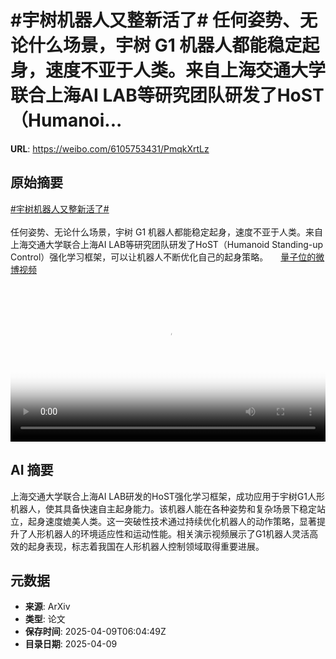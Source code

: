 # #宇树机器人又整新活了# 任何姿势、无论什么场景，宇树 G1 机器人都能稳定起身，速度不亚于人类。来自上海交通大学联合上海AI LAB等研究团队研发了HoST（Humanoi...

**URL**: https://weibo.com/6105753431/PmqkXrtLz

## 原始摘要

<a href="https://m.weibo.cn/search?containerid=231522type%3D1%26t%3D10%26q%3D%23%E5%AE%87%E6%A0%91%E6%9C%BA%E5%99%A8%E4%BA%BA%E5%8F%88%E6%95%B4%E6%96%B0%E6%B4%BB%E4%BA%86%23&amp;extparam=%23%E5%AE%87%E6%A0%91%E6%9C%BA%E5%99%A8%E4%BA%BA%E5%8F%88%E6%95%B4%E6%96%B0%E6%B4%BB%E4%BA%86%23" data-hide=""><span class="surl-text">#宇树机器人又整新活了#</span></a> <br><br>任何姿势、无论什么场景，宇树 G1 机器人都能稳定起身，速度不亚于人类。来自上海交通大学联合上海AI LAB等研究团队研发了HoST（Humanoid Standing-up Control）强化学习框架，可以让机器人不断优化自己的起身策略。 <a href="https://video.weibo.com/show?fid=1034:5153212869574675" data-hide=""><span class="url-icon"><img style="width: 1rem;height: 1rem" src="https://h5.sinaimg.cn/upload/2015/09/25/3/timeline_card_small_video_default.png" referrerpolicy="no-referrer"></span><span class="surl-text">量子位的微博视频</span></a> <br clear="both"><div style="clear: both"></div><video controls="controls" poster="https://tvax1.sinaimg.cn/orj480/006Fd7o3gy1i09jg1i28nj30u0140nk9.jpg" style="width: 100%"><source src="https://f.video.weibocdn.com/o0/6aYT6Crnlx08njyFlbeg01041200kfXz0E010.mp4?label=mp4_720p&amp;template=720x1280.24.0&amp;ori=0&amp;ps=1CwnkDw1GXwCQx&amp;Expires=1744182207&amp;ssig=v8hmv6%2FiE%2B&amp;KID=unistore,video"><source src="https://f.video.weibocdn.com/o0/Pnyz8YWelx08njyEhrSE01041200csH10E010.mp4?label=mp4_hd&amp;template=540x960.24.0&amp;ori=0&amp;ps=1CwnkDw1GXwCQx&amp;Expires=1744182207&amp;ssig=ffQNDr8W3h&amp;KID=unistore,video"><source src="https://f.video.weibocdn.com/o0/BGrvVVFIlx08njyEmpgk010412006Tou0E010.mp4?label=mp4_ld&amp;template=360x640.24.0&amp;ori=0&amp;ps=1CwnkDw1GXwCQx&amp;Expires=1744182207&amp;ssig=8cJBvFBo9v&amp;KID=unistore,video"><p>视频无法显示，请前往<a href="https://video.weibo.com/show?fid=1034%3A5153212869574675" target="_blank" rel="noopener noreferrer">微博视频</a>观看。</p></video>

## AI 摘要

上海交通大学联合上海AI LAB研发的HoST强化学习框架，成功应用于宇树G1人形机器人，使其具备快速自主起身能力。该机器人能在各种姿势和复杂场景下稳定站立，起身速度媲美人类。这一突破性技术通过持续优化机器人的动作策略，显著提升了人形机器人的环境适应性和运动性能。相关演示视频展示了G1机器人灵活高效的起身表现，标志着我国在人形机器人控制领域取得重要进展。

## 元数据

- **来源**: ArXiv
- **类型**: 论文
- **保存时间**: 2025-04-09T06:04:49Z
- **目录日期**: 2025-04-09
